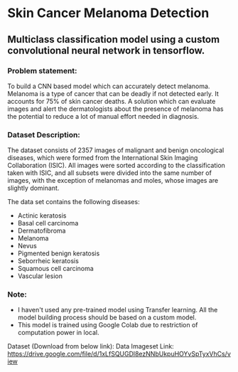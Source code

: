 # Skin Cancer Melanoma Detection

## Multiclass classification model using a custom convolutional neural network in tensorflow.
### Problem statement:
To build a CNN based model which can accurately detect melanoma. Melanoma is a type of cancer that can be deadly if not detected early. It accounts for 75% of skin cancer deaths. A solution which can evaluate images and alert the dermatologists about the presence of melanoma has the potential to reduce a lot of manual effort needed in diagnosis.

### Dataset Description:
The dataset consists of 2357 images of malignant and benign oncological diseases, which were formed from the International Skin Imaging Collaboration (ISIC). All images were sorted according to the classification taken with ISIC, and all subsets were divided into the same number of images, with the exception of melanomas and moles, whose images are slightly dominant.

The data set contains the following diseases:

- Actinic keratosis
- Basal cell carcinoma
- Dermatofibroma
- Melanoma
- Nevus
- Pigmented benign keratosis
- Seborrheic keratosis
- Squamous cell carcinoma
- Vascular lesion
### Note:
- I haven't used any pre-trained model using Transfer learning. All the model building process should be based on a custom model.
- This model is trained using Google Colab due to restriction of computation power in local.

Dataset (Download from below link): Data Imageset Link: https://drive.google.com/file/d/1xLfSQUGDl8ezNNbUkpuHOYvSpTyxVhCs/view
